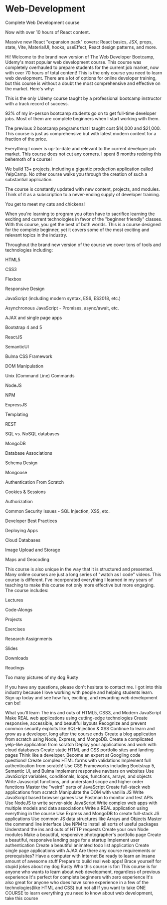 # Web-Development
Complete Web Development course

Now with over 10 hours of React content.

Massive new React "expansion pack" covers: React basics, JSX, props, state, Vite, MaterialUI, hooks, useEffect, React design patterns, and more.

Hi! Welcome to the brand new version of The Web Developer Bootcamp, Udemy's most popular web development course.  This course was completely overhauled to prepare students for the current job market, now with over 70 hours of total content! This is the only course you need to learn web development. There are a lot of options for online developer training, but this course is without a doubt the most comprehensive and effective on the market.  Here's why:

This is the only Udemy course taught by a professional bootcamp instructor with a track record of success.

92% of my in-person bootcamp students go on to get full-time developer jobs. Most of them are complete beginners when I start working with them.

The previous 2 bootcamp programs that I taught cost $14,000 and $21,000.  This course is just as comprehensive but with latest modern content for a fraction of the price.

Everything I cover is up-to-date and relevant to the current developer job market. This course does not cut any corners. I spent 8 months redoing this behemoth of a course!

We build 13+ projects, including a gigantic production application called YelpCamp. No other course walks you through the creation of such a substantial application.

The course is constantly updated with new content, projects, and modules.  Think of it as a subscription to a never-ending supply of developer training.

You get to meet my cats and chickens!

When you're learning to program you often have to sacrifice learning the exciting and current technologies in favor of the "beginner friendly" classes.  With this course, you get the best of both worlds.  This is a course designed for the complete beginner, yet it covers some of the most exciting and relevant topics in the industry.

Throughout the brand new version of the course we cover tons of tools and technologies including:

HTML5

CSS3

Flexbox

Responsive Design

JavaScript (including modern syntax, ES6, ES2018, etc.)

Asynchronous JavaScript - Promises, async/await, etc.

AJAX and single page apps

Bootstrap 4 and 5

ReactJS

SemanticUI

Bulma CSS Framework

DOM Manipulation

Unix (Command Line) Commands

NodeJS

NPM

ExpressJS

Templating

REST

SQL vs. NoSQL databases

MongoDB

Database Associations

Schema Design

Mongoose

Authentication From Scratch

Cookies & Sessions

Authorization

Common Security Issues - SQL Injection, XSS, etc.

Developer Best Practices

Deploying Apps

Cloud Databases

Image Upload and Storage

Maps and Geocoding

This course is also unique in the way that it is structured and presented. Many online courses are just a long series of "watch as I code" videos.  This course is different. I've incorporated everything I learned in my years of teaching to make this course not only more effective but more engaging. The course includes:

Lectures

Code-Alongs

Projects

Exercises

Research Assignments

Slides

Downloads

Readings

Too many pictures of my dog Rusty

If you have any questions, please don't hesitate to contact me.  I got into this industry because I love working with people and helping students learn.  Sign up today and see how fun, exciting, and rewarding web development can be!

What you’ll learn
The ins and outs of HTML5, CSS3, and Modern JavaScript
Make REAL web applications using cutting-edge technologies
Create responsive, accessible, and beautiful layouts
Recognize and prevent common security exploits like SQL-Injection & XSS
Continue to learn and grow as a developer, long after the course ends
Create a blog application from scratch using Node, Express, and MongoDB.
Create a complicated yelp-like application from scratch
Deploy your applications and work with cloud databases
Create static HTML and CSS portfolio sites and landing pages
Think like a developer. Become an expert at Googling code questions!
Create complex HTML forms with validations
Implement full authentication from scratch!
Use CSS Frameworks including Bootstrap 5, Semantic UI, and Bulma
Implement responsive navbars on websites
Use JavaScript variables, conditionals, loops, functions, arrays, and objects
Write Javascript functions, and understand scope and higher order functions
Master the "weird" parts of JavaScript
Create full-stack web applications from scratch
Manipulate the DOM with vanilla JS
Write JavaScript based browser games
Use Postman to monitor and test APIs
Use NodeJS to write server-side JavaScript
Write complex web apps with multiple models and data associations
Write a REAL application using everything in the course
Use Express and MongoDB to create full-stack JS applications
Use common JS data structures like Arrays and Objects
Master the command line interface
Use NPM to install all sorts of useful packages
Understand the ins and outs of HTTP requests
Create your own Node modules
Make a beautiful, responsive photographer's portfolio page
Create a beautiful, responsive landing page for a startup
Implement user authentication
Create a beautiful animated todo list application
Create single page applications with AJAX
Are there any course requirements or prerequisites?
Have a computer with Internet
Be ready to learn an insane amount of awesome stuff
Prepare to build real web apps!
Brace yourself for stupid jokes about my dog Rusty
Who this course is for:
This course is for anyone who wants to learn about web development, regardless of previous experience
It's perfect for complete beginners with zero experience
It's also great for anyone who does have some experience in a few of the technologies(like HTML and CSS) but not all
If you want to take ONE COURSE to learn everything you need to know about web development, take this course
